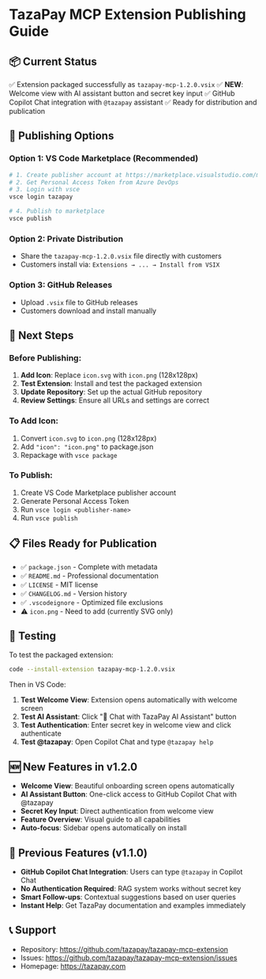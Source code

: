 # TazaPay MCP Extension Publishing Guide

## 📦 Current Status
✅ Extension packaged successfully as `tazapay-mcp-1.2.0.vsix`
✅ **NEW**: Welcome view with AI assistant button and secret key input
✅ GitHub Copilot Chat integration with `@tazapay` assistant
✅ Ready for distribution and publication

## 🚀 Publishing Options

### Option 1: VS Code Marketplace (Recommended)
```bash
# 1. Create publisher account at https://marketplace.visualstudio.com/manage
# 2. Get Personal Access Token from Azure DevOps
# 3. Login with vsce
vsce login tazapay

# 4. Publish to marketplace
vsce publish
```

### Option 2: Private Distribution
- Share the `tazapay-mcp-1.2.0.vsix` file directly with customers
- Customers install via: `Extensions → ... → Install from VSIX`

### Option 3: GitHub Releases
- Upload `.vsix` file to GitHub releases
- Customers download and install manually

## 🔧 Next Steps

### Before Publishing:
1. **Add Icon**: Replace `icon.svg` with `icon.png` (128x128px)
2. **Test Extension**: Install and test the packaged extension
3. **Update Repository**: Set up the actual GitHub repository
4. **Review Settings**: Ensure all URLs and settings are correct

### To Add Icon:
1. Convert `icon.svg` to `icon.png` (128x128px)
2. Add `"icon": "icon.png"` to package.json
3. Repackage with `vsce package`

### To Publish:
1. Create VS Code Marketplace publisher account
2. Generate Personal Access Token
3. Run `vsce login <publisher-name>`
4. Run `vsce publish`

## 📋 Files Ready for Publication
- ✅ `package.json` - Complete with metadata
- ✅ `README.md` - Professional documentation
- ✅ `LICENSE` - MIT license
- ✅ `CHANGELOG.md` - Version history
- ✅ `.vscodeignore` - Optimized file exclusions
- ⚠️ `icon.png` - Need to add (currently SVG only)

## 🧪 Testing
To test the packaged extension:
```bash
code --install-extension tazapay-mcp-1.2.0.vsix
```

Then in VS Code:
1. **Test Welcome View**: Extension opens automatically with welcome screen
2. **Test AI Assistant**: Click "💬 Chat with TazaPay AI Assistant" button
3. **Test Authentication**: Enter secret key in welcome view and click authenticate
4. **Test @tazapay**: Open Copilot Chat and type `@tazapay help`

## 🆕 New Features in v1.2.0
- **Welcome View**: Beautiful onboarding screen opens automatically
- **AI Assistant Button**: One-click access to GitHub Copilot Chat with @tazapay
- **Secret Key Input**: Direct authentication from welcome view
- **Feature Overview**: Visual guide to all capabilities
- **Auto-focus**: Sidebar opens automatically on install

## 🔄 Previous Features (v1.1.0)
- **GitHub Copilot Chat Integration**: Users can type `@tazapay` in Copilot Chat
- **No Authentication Required**: RAG system works without secret key
- **Smart Follow-ups**: Contextual suggestions based on user queries
- **Instant Help**: Get TazaPay documentation and examples immediately

## 📞 Support
- Repository: https://github.com/tazapay/tazapay-mcp-extension
- Issues: https://github.com/tazapay/tazapay-mcp-extension/issues
- Homepage: https://tazapay.com